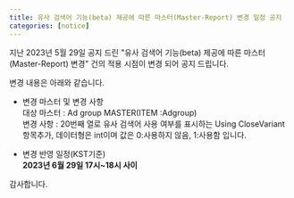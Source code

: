 ```yaml
---
title: 유사 검색어 기능(beta) 제공에 따른 마스터(Master-Report) 변경 일정 공지 
categories: [notice]
---
```


지난 2023년 5월 29일 공지 드린 "유사 검색어 기능(beta) 제공에 따른 마스터(Master-Report) 변경" 
건의 적용 시점이 변경 되어 공지 드립니다. 

변경 내용은 아래와 같습니다. 
* 변경 마스터  및 변경 사항<br>
대상 마스터 : Ad group MASTER(ITEM :Adgroup)<br>
변경 사항 : 20번째 열로 유사 검색어 사용 여부를 표시하는 Using CloseVariant 항목추가, 데이터형은 int이며 값은 0:사용하지 않음, 1:사용함 입니다.
 
* 변경 반영 일정(KST기준)<br>
**2023년 6월 29일 17시~18시 사이**

감사합니다.
